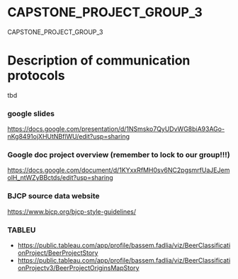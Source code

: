 # CAPSTONE_PROJECT_GROUP_3
CAPSTONE_PROJECT_GROUP_3
# Description of communication protocols 
tbd

### google slides 
https://docs.google.com/presentation/d/1NSmsko7QyUDvWG8biA93AGo-nKg8491ojXHUtNBflWU/edit?usp=sharing

###  Google doc project overview (remember to lock to our group!!!)
https://docs.google.com/document/d/1KYxxRfMH0sv6NC2pgsmrfUaJEJemolH_ntWZyBBctds/edit?usp=sharing


### BJCP source data website 
https://www.bjcp.org/bjcp-style-guidelines/


### TABLEU
- https://public.tableau.com/app/profile/bassem.fadlia/viz/BeerClassificationProject/BeerProjectStory
- https://public.tableau.com/app/profile/bassem.fadlia/viz/BeerClassificationProjectv3/BeerProjectOriginsMapStory
